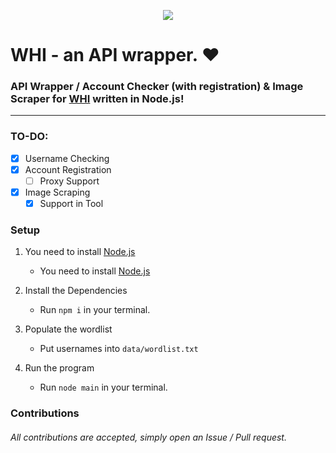 <p align="center">
  <img src="https://github-readme-stats.vercel.app/api/pin/?username=connuh&repo=whi&cache_seconds=86400&theme=default">
</p>

# WHI - an API wrapper. ❤️
### API Wrapper / Account Checker (with registration) & Image Scraper for [WHI](https://weheartit.com) written in Node.js!
---
### TO-DO: 
- [x] Username Checking
- [x] Account Registration
    -  [ ] Proxy Support
- [x] Image Scraping
    - [x] Support in Tool

### Setup

1. You need to install [Node.js](https://nodejs.org)
  
    - You need to install [Node.js](https://nodejs.org)
2. Install the Dependencies
  
    - Run `npm i` in your terminal.
3. Populate the wordlist

    - Put usernames into `data/wordlist.txt`
4. Run the program

    - Run `node main` in your terminal.

### Contributions
###### All contributions are accepted, simply open an Issue / Pull request.

